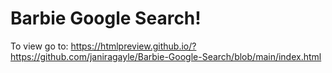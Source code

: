 # Barbie Google Search!


To view go to:
https://htmlpreview.github.io/?https://github.com/janiragayle/Barbie-Google-Search/blob/main/index.html
